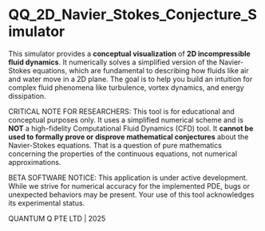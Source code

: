 # QQ_2D_Navier_Stokes_Conjecture_Simulator

This simulator provides a **conceptual visualization** of **2D incompressible fluid dynamics**. It numerically solves a simplified version of the Navier-Stokes equations, which are fundamental to describing how fluids like air and water move in a 2D plane. The goal is to help you build an intuition for complex fluid phenomena like turbulence, vortex dynamics, and energy dissipation.

CRITICAL NOTE FOR RESEARCHERS: This tool is for educational and conceptual purposes only. It uses a simplified numerical scheme and is **NOT** a high-fidelity Computational Fluid Dynamics (CFD) tool. It **cannot be used to formally prove or disprove mathematical conjectures** about the Navier-Stokes equations. That is a question of pure mathematics concerning the properties of the continuous equations, not numerical approximations.

BETA SOFTWARE NOTICE: This application is under active development. While we strive for numerical accuracy for the implemented PDE, bugs or unexpected behaviors may be present. Your use of this tool acknowledges its experimental status.

QUANTUM Q PTE LTD | 2025

